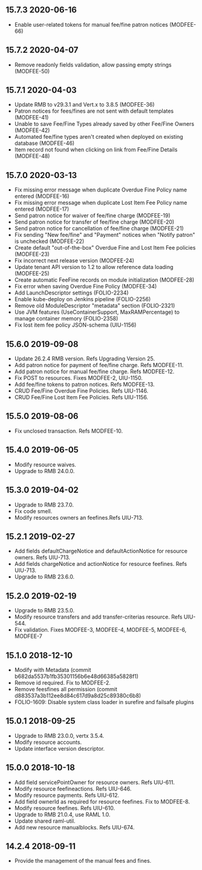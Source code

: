 ## 15.7.3 2020-06-16
* Enable user-related tokens for manual fee/fine patron notices (MODFEE-66)

## 15.7.2 2020-04-07
* Remove readonly fields validation, allow passing empty strings (MODFEE-50)

## 15.7.1 2020-04-03
* Update RMB to v29.3.1 and Vert.x to 3.8.5 (MODFEE-36)
* Patron notices for fees/fines are not sent with default templates (MODFEE-41)
* Unable to save Fee/Fine Types already saved by other Fee/Fine Owners (MODFEE-42)
* Automated fee/fine types aren't created when deployed on existing database (MODFEE-46)
* Item record not found when clicking on link from Fee/Fine Details (MODFEE-48)

## 15.7.0 2020-03-13
* Fix missing error message when duplicate Overdue Fine Policy name entered (MODFEE-16)
* Fix missing error message when duplicate Lost Item Fee Policy name entered (MODFEE-17)
* Send patron notice for waiver of fee/fine charge (MODFEE-19)
* Send patron notice for transfer of fee/fine charge (MODFEE-20)
* Send patron notice for cancellation of fee/fine charge (MODFEE-21)
* Fix sending "New fee/fine" and "Payment" notices when "Notify patron" is unchecked (MODFEE-22)
* Create default "out-of-the-box" Overdue Fine and Lost Item Fee policies (MODFEE-23)
* Fix incorrect next release version (MODFEE-24)
* Update tenant API version to 1.2 to allow reference data loading (MODFEE-25)
* Create automatic FeeFine records on module initialization (MODFEE-28)
* Fix error when saving Overdue Fine Policy (MODFEE-34)
* Add LaunchDescriptor settings (FOLIO-2234)
* Enable kube-deploy on Jenkins pipeline (FOLIO-2256)
* Remove old ModuleDescriptor "metadata" section (FOLIO-2321)
* Use JVM features (UseContainerSupport, MaxRAMPercentage) to manage container memory (FOLIO-2358)
* Fix lost item fee policy JSON-schema (UIU-1156)

## 15.6.0 2019-09-08
* Update 26.2.4 RMB version. Refs Upgrading Version 25.
* Add patron notice for payment of fee/fine charge. Refs MODFEE-11.
* Add patron notice for manual fee/fine charge. Refs MODFEE-12.
* Fix POST to resources. Fixes MODFEE-2, UIU-1150.
* Add fee/fine tokens to patron notices. Refs MODFEE-13.
* CRUD Fee/Fine Overdue Fine Policies. Refs UIU-1146.
* CRUD Fee/Fine Lost Item Fee Policies. Refs UIU-1156.

## 15.5.0 2019-08-06
 * Fix unclosed transaction. Refs MODFEE-10.

## 15.4.0 2019-06-05
 * Modify resource waives.
 * Upgrade to RMB 24.0.0.

## 15.3.0 2019-04-02
 * Upgrade to RMB 23.7.0.
 * Fix code smell.
 * Modify resources owners an feefines.Refs UIU-713.

## 15.2.1 2019-02-27
 * Add fields defaultChargeNotice and defaultActionNotice for resource owners. Refs UIU-713.
 * Add fields chargeNotice and actionNotice for resource feefines. Refs UIU-713.
 * Upgrade to RMB 23.6.0.

## 15.2.0 2019-02-19
 * Upgrade to RMB 23.5.0.
 * Modify resource transfers and add transfer-criterias resource. Refs UIU-544.
 * Fix validation. Fixes MODFEE-3, MODFEE-4, MODFEE-5, MODFEE-6, MODFEE-7

## 15.1.0 2018-12-10

 * Modify with Metadata (commit b682da5537b1fb35301156b6e48d66385a5828f1)
 * Remove id required. Fix to MODFEE-2.
 * Remove feesfines all permission (commit d883537a3b112ee8d84c617d9a8d25c89380c6b8)
 * FOLIO-1609: Disable system class loader in surefire and failsafe plugins

## 15.0.1 2018-09-25
 * Upgrade to RMB 23.0.0, vertx 3.5.4.
 * Modify resource accounts.
 * Update interface version descriptor.
## 15.0.0 2018-10-18
 * Add field servicePointOwner for resource owners. Refs UIU-611.
 * Modify resource feefineactions. Refs UIU-646.
 * Modify resource payments. Refs UIU-612.
 * Add field ownerId as required for resource feefines. Fix to MODFEE-8.
 * Modify resource feefines. Refs UIU-610.
 * Upgrade to RMB 21.0.4, use RAML 1.0.
 * Update shared raml-util.
 * Add new resource manualblocks. Refs UIU-674.
## 14.2.4 2018-09-11
 * Provide the management of the manual fees and fines.
